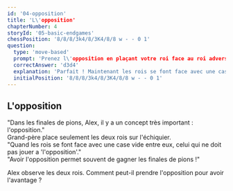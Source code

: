 ```yaml
---
id: '04-opposition'
title: 'L\'opposition'
chapterNumber: 4
storyId: '05-basic-endgames'
chessPosition: '8/8/8/3k4/8/3K4/8/8 w - - 0 1'
question:
  type: 'move-based'
  prompt: 'Prenez l\'opposition en plaçant votre roi face au roi adverse.'
  correctAnswer: 'd3d4'
  explanation: 'Parfait ! Maintenant les rois se font face avec une case entre eux. Vous avez l\'opposition !'
  initialPosition: '8/8/8/3k4/8/3K4/8/8 w - - 0 1'
---
```


## L'opposition

"Dans les finales de pions, Alex, il y a un concept très important : l'opposition."  
Grand-père place seulement les deux rois sur l'échiquier.  
"Quand les rois se font face avec une case vide entre eux, celui qui ne doit pas jouer a
'l'opposition'."  
"Avoir l'opposition permet souvent de gagner les finales de pions !"

Alex observe les deux rois. Comment peut-il prendre l'opposition pour avoir l'avantage ?
